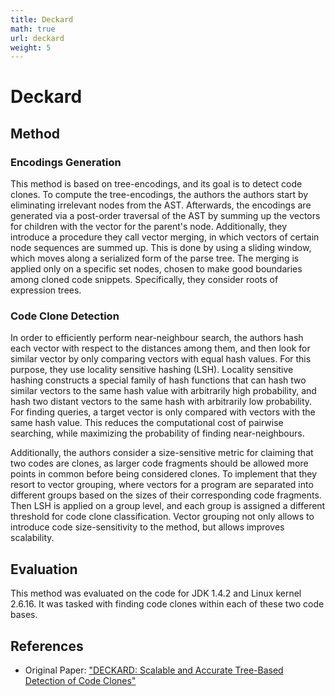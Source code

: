 ```yaml
---
title: Deckard
math: true
url: deckard
weight: 5
---
```


# Deckard
## Method
### Encodings Generation
This method is based on tree-encodings, and its goal is to detect code clones. To compute the tree-encodings, the authors the authors start by eliminating irrelevant nodes from the AST. Afterwards, the encodings are generated via a post-order traversal of the AST by summing up the vectors for children with the vector for the parent's node. Additionally, they introduce a procedure they call vector merging, in which vectors of certain node sequences are summed up. This is done by using a sliding window, which moves along a serialized form of the parse tree. The merging is applied only on a specific set nodes, chosen to make good boundaries among cloned code snippets. Specifically, they consider roots of expression trees.

### Code Clone Detection
In order to efficiently perform near-neighbour search, the authors hash each vector with respect to the distances among them, and then look for similar vector by only comparing vectors with equal hash values. For this purpose, they use locality sensitive hashing (LSH). Locality sensitive hashing constructs a special family of hash functions that can hash two similar vectors to the same hash value with arbitrarily high probability, and hash two distant vectors to the same hash with arbitrarily low probability. For finding queries, a target vector is only compared with vectors with the same hash value. This reduces the computational cost of pairwise searching, while maximizing the probability of finding near-neighbours. 

Additionally, the authors consider a size-sensitive metric for claiming that two codes are clones, as larger code fragments should be allowed more points in common before being considered clones. To implement that they resort to vector grouping, where vectors for a program are separated into different groups based on the sizes of their corresponding code fragments. Then LSH is applied on a group level, and each group is assigned a different threshold for code clone classification. Vector grouping not only allows to introduce code size-sensitivity to the method, but allows improves scalability.

## Evaluation
This method was evaluated on the code for JDK 1.4.2 and Linux kernel 2.6.16. It was tasked with finding code clones within each of these two code bases. 

## References
- Original Paper: ["DECKARD: Scalable and Accurate Tree-Based Detection of Code Clones"](https://ieeexplore.ieee.org/document/4222572)